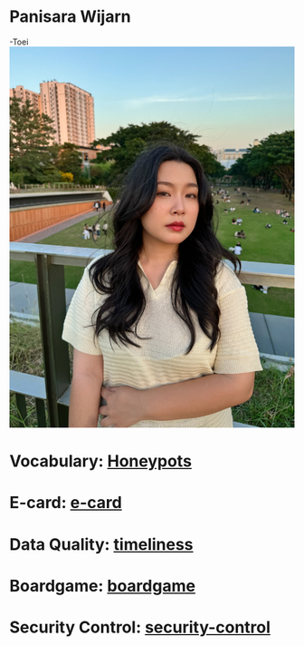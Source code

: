 # Panisara Wijarn
-Toei
![profile](img/IMG_6065.jpeg)

# Vocabulary: [Honeypots](honeypots.md)
# E-card: [e-card](e-card.md)
# Data Quality: [timeliness](timeliness.md)
# Boardgame: [boardgame](boardgame.md)
# Security Control: [security-control](security-control.md)
